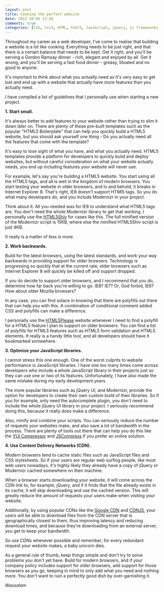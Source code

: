 ```yaml
---
layout: post
title: Cooking the perfect website
date: 2012-10-05 17:28
comments: true
categories: [CSS, css3, HTML, html5, JavaScript, jquery, js frameworks, js libraries, jscompress, modernizr, tips, Web Development, website optimization, yui compressor]
---
```

Throughout my career as a web developer, I've come to realise that building a website is a lot like cooking. Everything needs to be just right, and that there is a certain balance that needs to be kept. Get it right, and you'll be serving a Gordon Ramsay dinner - rich, elegant and enjoyed by all. Get it wrong, and you'll be serving a fast food dinner - greasy, bloated and no good to anyone.

It's important to think about what you actually need as it's very easy to get lost and end up with a website that actually have more features than you actually need.

I have compiled a list of guidelines that I personally use when starting a new project.

<!--more-->

<strong>1. Start small.</strong>

It's always better to add features to your website rather than trying to slim it down later on. There are plenty of these pre-built templates such as the popular "HTML5 Boilerplate" that can help you quickly build a HTML5 website, but you should ask yourself one thing - Do you actually need all the features that come with the template?

It's easy to lose sight of what you have, and what you actually need. HTML5 templates provide a platform for developers to quickly build and deploy websites, but without careful consideration on what your website actually needs, you end up including features your website will never use.

For example, let's say you're building a HTML5 website. You start using all the HTML5 tags, and all is well in the kingdom of modern browsers. You start testing your website in older browsers, and lo and behold, it breaks in Internet Explorer 8. That's right, IE8 doesn't support HTMl5 tags. So you do what many developers do, and you include Modernizr in your project.

Think about it. All you needed was for IE8 to understand what HTML5 tags are. You don't need the whole Modernizr library to get that working. I personally use the <a title="HTML5Shiv" href="https://code.google.com/p/html5shiv/" target="_blank">HTML5Shiv</a> for cases like this. The full minified version of the Modernizr script is 15KB, where else the minified HTML5Shiv script is just 4KB.

It really is a matter of less is more.

<strong>2. Work backwards.</strong>

Build for the latest browsers, using the latest standards, and work your way backwards in providing support for older browsers. Technology is progressing so quickly that at the current rate, older browsers such as Internet Explorer 8 will quickly be killed off and support dropped.

If you do decide to support older browsers, and I recommend that you do, determine how far back you're willing to go. IE8? IE7? Or, God forbid, IE6? How about older Mozilla browsers?

In any case, you can find solace in knowing that there are polyfills out there that can help you with this. A combination of conditional comment added CSS and polyfills can make a difference.

I personally use the <a title="HTML5Please" href="http://html5please.com/" target="_blank">HTML5Please</a> website whenever I need to find a polyfill for a HTML5 feature I plan to support on older browsers. You can find a list of polyfills for HTML5 features such as HTML5 form validation and HTML5 elements. It really is a handy little tool, and all developers should have it bookmarked somewhere.

<strong>3. Optimize your JavaScript libraries.</strong>

I cannot stress this one enough. One of the worst culprits to website performance is JavaScript libraries. I have one too many times come across developers who include a whole JavaScript library in their projects just so they can use one or two of its features. Unfortunately, I have also made the same mistake during my early development years.

The more popular libraries such as jQuery UI, and Modernizr, provide the option for developers to create their own custom build of their libraries. So if you for example, only need the autocomplete plugin, you don't need to include the whole jQuery UI library in your project. I seriously recommend doing this, because it really does make a difference.

Also, minify and combine your scripts. You can seriously reduce the number of requests your websites make, and also save a lot of bandwidth in the process. There are plenty of tools out there that can help you do this like the <a title="YUI Compressor" href="http://developer.yahoo.com/yui/compressor/" target="_blank">YUI Compressor</a> and <a title="JSCompress" href="http://jscompress.com/" target="_blank">JSCompress</a> if you prefer an online solution.

<strong>4. Use Content Delivery Networks (CDN).</strong>

Modern browsers tend to cache static files such as JavaScript files and CSS stylesheets. So if your users are regular web surfing people, like most web users nowadays, it's highly likely they already have a copy of jQuery or Modernizr cached somewhere on their machine.

When a browser starts downloading your website, it will come across the CDN link to, for example, jQuery, and if it finds that the file already exists in its cache, it will skip downloading and use the cached version. This will greatly reduce the amount of requests your users make when visiting your website.

Additionally, by using popular CDNs like the <a title="Google CDN Guide" href="https://developers.google.com/speed/libraries/devguide" target="_blank">Google CDN</a> and <a title="CDNJS" href="http://cdnjs.com/" target="_blank">CDNJS</a>, your users will be able to download files from the CDN server that is geographically closest to them, thus improving latency and reducing download times, and because they're downloading from an external server, you get to keep your bandwidth.

So use CDNs whenever possible and remember, for every redundant request your website makes, a baby unicorn dies.

As a general rule of thumb, keep things simple and don't try to solve problems you don't yet have. Build for modern browsers, and if your company policy includes support for older browsers, add support for those browsers as you go, keeping in mind to only add what you need and nothing more. You don't want to ruin a perfectly good dish by over-garnishing it.

<em>Wassalam</em>
